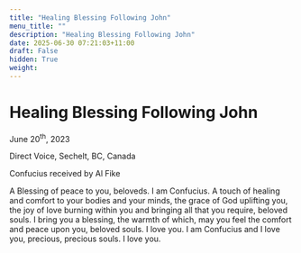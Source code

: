 ```yaml
---
title: "Healing Blessing Following John"
menu_title: ""
description: "Healing Blessing Following John"
date: 2025-06-30 07:21:03+11:00
draft: False
hidden: True
weight:
---
```

# Healing Blessing Following John

June 20<sup>th</sup>, 2023

Direct Voice, Sechelt, BC, Canada

Confucius received by Al Fike

A Blessing of peace to you, beloveds. I am Confucius. A touch of healing and comfort to your bodies and your minds, the grace of God uplifting you, the joy of love burning within you and bringing all that you require, beloved souls. I bring you a blessing, the warmth of which, may you feel the comfort and peace upon you, beloved souls. I love you. I am Confucius and I love you, precious, precious souls. I love you.
